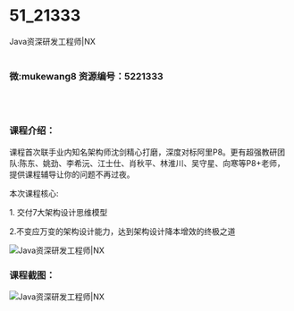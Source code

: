 # 51_21333
Java资深研发工程师|NX
<br/></br>
<h3>微:mukewang8 资源编号：5221333</h3>
<br/></br>
<h3>课程介绍：</h3>
<p>课程首次联手业内知名架构师沈剑精心打磨，深度对标阿里P8。更有超强教研团队:陈东、姚劲、李希沅、江士仕、肖秋平、林淮川、吴守星、向寒等P8+老师，提供课程辅导让你的问题不再过夜。</p>
<p>本次课程核心:</p>
<p>1. 交付7大架构设计思维模型</p>
<p>2.不变应万变的架构设计能力，达到架构设计降本增效的终极之道</p>
<p><img src="https://www.ko996.com/wp-content/uploads/img/2021/10/1-20-300x191.png" alt="Java资深研发工程师|NX"></p>
<div class="info-desc">
<h3>课程截图：</h3>
<p><img src="https://www.ko996.com/wp-content/uploads/img/2021/10/2-19.png" alt="Java资深研发工程师|NX"></p>


			
</div>
